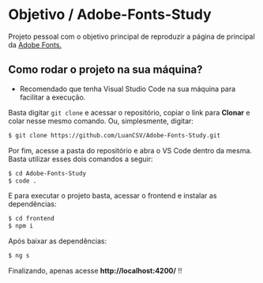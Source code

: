 # Objetivo / Adobe-Fonts-Study
Projeto pessoal com o objetivo principal de reproduzir a página de principal da [Adobe Fonts.](https://fonts.adobe.com/)

## Como rodar o projeto na sua máquina?

* Recomendado que tenha Visual Studio Code na sua máquina para facilitar a execução.

Basta digitar `git clone` e acessar o repositório, copiar o link para **Clonar** e colar nesse mesmo comando. Ou, simplesmente, digitar:

``` sh
$ git clone https://github.com/LuanCSV/Adobe-Fonts-Study.git
```

Por fim, acesse a pasta do repositório e abra o VS Code dentro da mesma. Basta utilizar esses dois comandos a seguir:

```sh
$ cd Adobe-Fonts-Study
$ code .
```

E para executar o projeto basta, acessar o frontend e instalar as dependências: 

```sh
$ cd frontend
$ npm i
```

Após baixar as dependências:

```sh
$ ng s
```

Finalizando, apenas acesse **http://localhost:4200/** !!
